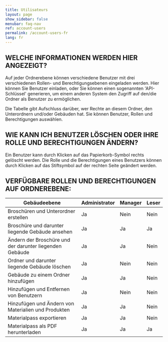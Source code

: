 ```yaml
---
title: Utilisateurs
layout: page
show_sidebar: false
menubar: faq-nav
ref: account-users
permalink: /account-users-fr
lang: fr
---
```


## WELCHE INFORMATIONEN WERDEN HIER ANGEZEIGT?
Auf jeder Ordnerebene können verschiedene Benutzer mit drei verschiedenen Rollen- und Berechtigungsebenen eingeladen werden. Hier können Sie Benutzer einladen, oder Sie können einen sogenannten 'API-Schlüssel' generieren, um einem anderen System den Zugriff auf den/die Ordner als Benutzer zu ermöglichen.

Die Tabelle gibt Aufschluss darüber, wer Rechte an diesem Ordner, den Unterordnern und/oder Gebäuden hat. Sie können Benutzer, Rollen und Berechtigungen auswählen.

## WIE KANN ICH BENUTZER LÖSCHEN ODER IHRE ROLLE UND BERECHTIGUNGEN ÄNDERN?
Ein Benutzer kann durch Klicken auf das Papierkorb-Symbol rechts gelöscht werden. Die Rolle und die Berechtigungen eines Benutzers können durch Klicken auf das Stiftsymbol auf der rechten Seite geändert werden.

## VERFÜGBARE ROLLEN UND BERECHTIGUNGEN AUF ORDNEREBENE:

|Gebäudeebene                                            | Administrator | Manager | Leser |
|--------------------------------------------------------|---------------|---------|-------|
|Broschüren und Unterordner erstellen                    | Ja            | Nein    | Nein  |
|Broschüre und darunter liegende Gebäude ansehen         | Ja            | Ja      | Ja    |
|Ändern der Broschüre und der darunter liegenden Gebäude | Ja            | Ja      | Nein  |
|Ordner und darunter liegende Gebäude löschen            | Ja            | Nein    | Nein  |
|Gebäude zu einem Ordner hinzufügen                      | Ja            | Ja      | Nein  |
|Hinzufügen und Entfernen von Benutzern                  | Ja            | Nein    | Nein  |
|Hinzufügen und Ändern von Materialien und Produkten     | Ja            | Ja      | Nein  |
|Materialpass exportieren                                | Ja            | Ja      | Nein  |
|Materialpass als PDF herunterladen                      | Ja            | Ja      | Ja    |
